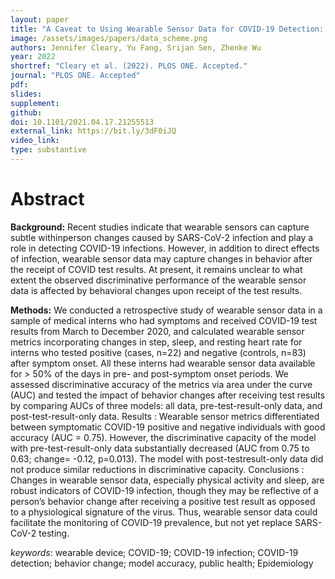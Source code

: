 ```yaml
---
layout: paper
title: "A Caveat to Using Wearable Sensor Data for COVID-19 Detection: The Role of Behavioral Change after Receipt of Test Results"
image: /assets/images/papers/data_scheme.png
authors: Jennifer Cleary, Yu Fang, Srijan Sen, Zhenke Wu
year: 2022
shortref: "Cleary et al. (2022). PLOS ONE. Accepted."
journal: "PLOS ONE. Accepted"
pdf: 
slides: 
supplement: 
github: 
doi: 10.1101/2021.04.17.21255513
external_link: https://bit.ly/3dF0iJQ
video_link: 
type: substantive
---
```


# Abstract

**Background:** Recent studies indicate that wearable sensors can capture subtle withinperson changes caused by SARS-CoV-2 infection and play a role in detecting COVID-19 infections. However, in addition to direct effects of infection, wearable sensor data may capture changes in behavior after the receipt of COVID test results. At present, it remains unclear to what extent the observed discriminative performance of the wearable sensor data is affected by behavioral changes upon receipt of the test results.

**Methods:** We conducted a retrospective study of wearable sensor data in a sample of medical interns who had symptoms and received COVID-19 test results from March to December 2020, and calculated wearable sensor metrics incorporating changes in step, sleep, and resting heart rate for interns who tested positive (cases, n=22) and negative (controls, n=83) after symptom onset. All these interns had wearable sensor data available for > 50% of the days in pre- and post-symptom onset periods. We assessed discriminative accuracy of the metrics via area under the curve (AUC) and tested the impact of behavior changes after receiving test results by comparing AUCs of three models: all data, pre-test-result-only data, and post-test-result-only data. Results : Wearable sensor metrics differentiated between symptomatic COVID-19 positive and negative individuals with good accuracy (AUC = 0.75). However, the discriminative capacity of the model with pre-test-result-only data substantially decreased (AUC from 0.75 to 0.63; change= -0.12, p=0.013). The model with post-testresult-only data did not produce similar reductions in discriminative capacity. Conclusions : Changes in wearable sensor data, especially physical activity and sleep, are robust indicators of COVID-19 infection, though they may be reflective of a person’s behavior change after receiving a positive test result as opposed to a physiological signature of the virus. Thus, wearable sensor data could facilitate the monitoring of COVID-19 prevalence, but not yet replace SARS-CoV-2 testing.



*keywords*: wearable device; COVID-19; COVID-19 infection; COVID-19 detection; behavior change; model accuracy, public health; Epidemiology